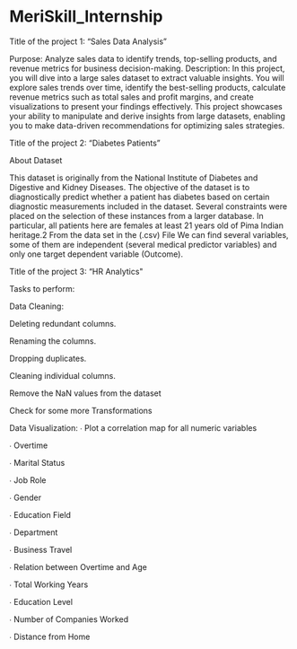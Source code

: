 # MeriSkill_Internship
Title of the project 1: “Sales Data Analysis” 

Purpose: Analyze sales data to identify trends, top-selling products, and revenue metrics for business decision-making.
Description: In this project, you will dive into a large sales dataset to extract valuable insights. You will explore sales trends over time, identify the best-selling products, calculate revenue metrics such as total sales and profit margins, and create visualizations to present your findings effectively. This project showcases your ability to manipulate and derive insights from large datasets, enabling you to make data-driven recommendations for optimizing sales strategies.


Title of the project 2: “Diabetes Patients”

 
About Dataset

This dataset is originally from the National Institute of Diabetes and Digestive and Kidney
Diseases. The objective of the dataset is to diagnostically predict whether a patient has diabetes
based on certain diagnostic measurements included in the dataset. Several constraints were placed
on the selection of these instances from a larger database. In particular, all patients here are females
at least 21 years old of Pima Indian heritage.2
From the data set in the (.csv) File We can find several variables, some of them are independent
(several medical predictor variables) and only one target dependent variable (Outcome).


Title of the project 3: “HR Analytics"
 
Tasks to perform: 

Data Cleaning:

Deleting redundant columns.

Renaming the columns.

Dropping duplicates.

Cleaning individual columns.

Remove the NaN values from the dataset

Check for some more Transformations

Data Visualization:
∙        Plot a correlation map for all numeric variables

∙        Overtime

∙        Marital Status

∙        Job Role

∙        Gender

∙        Education Field

∙        Department

∙        Business Travel

∙        Relation between Overtime and Age

∙        Total Working Years

∙        Education Level

∙        Number of Companies Worked

∙        Distance from Home


